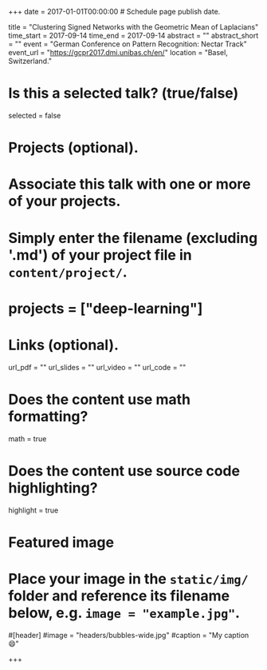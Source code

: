 +++
date = 2017-01-01T00:00:00  # Schedule page publish date.

title = "Clustering Signed Networks with the Geometric Mean of Laplacians"
time_start = 2017-09-14
time_end = 2017-09-14
abstract = ""
abstract_short = ""
event = "German Conference on Pattern Recognition: Nectar Track"
event_url = "https://gcpr2017.dmi.unibas.ch/en/"
location = "Basel, Switzerland."

# Is this a selected talk? (true/false)
selected = false

# Projects (optional).
#   Associate this talk with one or more of your projects.
#   Simply enter the filename (excluding '.md') of your project file in `content/project/`.
# projects = ["deep-learning"]

# Links (optional).
url_pdf = ""
url_slides = ""
url_video = ""
url_code = ""

# Does the content use math formatting?
math = true

# Does the content use source code highlighting?
highlight = true

# Featured image
# Place your image in the `static/img/` folder and reference its filename below, e.g. `image = "example.jpg"`.
#[header]
#image = "headers/bubbles-wide.jpg"
#caption = "My caption :smile:"

+++

